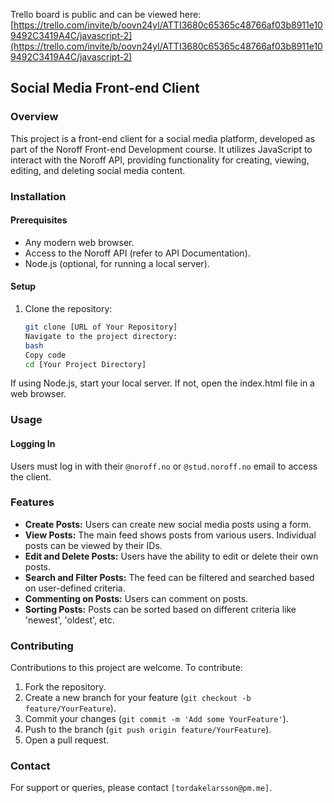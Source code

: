Trello board is public and can be viewed here:
[https://trello.com/invite/b/oovn24yl/ATTI3680c65365c48766af03b8911e109492C3419A4C/javascript-2](https://trello.com/invite/b/oovn24yl/ATTI3680c65365c48766af03b8911e109492C3419A4C/javascript-2)


## Social Media Front-end Client

### Overview
This project is a front-end client for a social media platform, developed as part of the Noroff Front-end Development course. It utilizes JavaScript to interact with the Noroff API, providing functionality for creating, viewing, editing, and deleting social media content.

### Installation
#### Prerequisites
- Any modern web browser.
- Access to the Noroff API (refer to API Documentation).
- Node.js (optional, for running a local server).

#### Setup
1. Clone the repository:
   ```bash
   git clone [URL of Your Repository]
   Navigate to the project directory:
   bash
   Copy code
   cd [Your Project Directory]
If using Node.js, start your local server. If not, open the index.html file in a web browser.

### Usage

#### Logging In
Users must log in with their `@noroff.no` or `@stud.noroff.no` email to access the client.

### Features

- **Create Posts:** Users can create new social media posts using a form.
- **View Posts:** The main feed shows posts from various users. Individual posts can be viewed by their IDs.
- **Edit and Delete Posts:** Users have the ability to edit or delete their own posts.
- **Search and Filter Posts:** The feed can be filtered and searched based on user-defined criteria.
- **Commenting on Posts:** Users can comment on posts.
- **Sorting Posts:** Posts can be sorted based on different criteria like 'newest', 'oldest', etc.

### Contributing
Contributions to this project are welcome. To contribute:
1. Fork the repository.
2. Create a new branch for your feature (`git checkout -b feature/YourFeature`).
3. Commit your changes (`git commit -m 'Add some YourFeature'`).
4. Push to the branch (`git push origin feature/YourFeature`).
5. Open a pull request.

### Contact
For support or queries, please contact `[tordakelarsson@pm.me]`.
